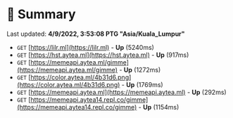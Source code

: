 # 📖 Summary
Last updated: **4/9/2022, 3:53:08 PTG "Asia/Kuala_Lumpur"**

- `GET` [https://lilr.ml](https://lilr.ml) - **Up** (5240ms)
- `GET` [https://hst.aytea.ml](https://hst.aytea.ml) - **Up** (917ms)
- `GET` [https://memeapi.aytea.ml/gimme](https://memeapi.aytea.ml/gimme) - **Up** (1272ms)
- `GET` [https://color.aytea.ml/4b31d6.png](https://color.aytea.ml/4b31d6.png) - **Up** (1769ms)
- `GET` [https://memeapi.aytea.ml](https://memeapi.aytea.ml) - **Up** (292ms)
- `GET` [https://memeapi.aytea14.repl.co/gimme](https://memeapi.aytea14.repl.co/gimme) - **Up** (1154ms)
